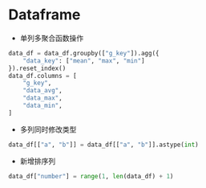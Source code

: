 # Dataframe


* 单列多聚合函数操作
```Python
data_df = data_df.groupby(["g_key"]).agg({
    "data_key": ["mean", "max", "min"]
}).reset_index()
data_df.columns = [
    "g_key",
    "data_avg",
    "data_max",
    "data_min",
]
```

* 多列同时修改类型
```Python
data_df[["a", "b"]] = data_df[["a", "b"]].astype(int)
```

* 新增排序列
```Python
data_df["number"] = range(1, len(data_df) + 1)
```
